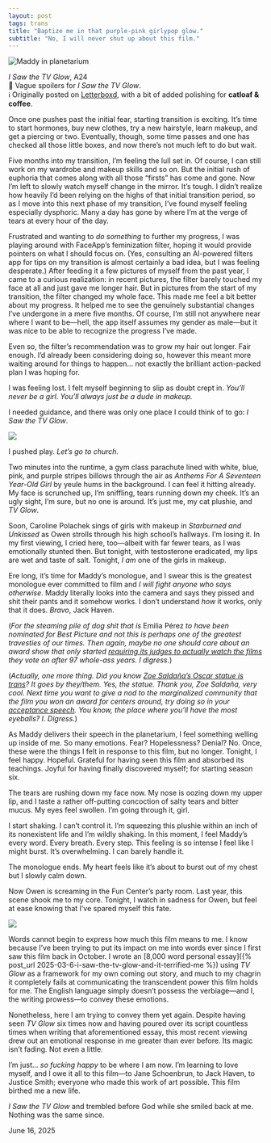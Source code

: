 ```yaml
---
layout: post
tags: trans
title: "Baptize me in that purple-pink girlypop glow."
subtitle: "No, I will never shut up about this film."
---
```


![Maddy in planetarium]({{site.baseurl}}/assets/images/tvGlow/planetariumWide.jpg)
<div class="caption"><i>I Saw the TV Glow</i>, A24</div>

<div class="alert alert-secondary" role="alert">👀 Vague spoilers for <i>I Saw the TV Glow</i>.</div>
<div class="alert alert-primary" role="alert">ℹ️ Originally posted on <a href="https://letterboxd.com/neko_and_co/film/i-saw-the-tv-glow/5/">Letterboxd</a>, with a bit of added polishing for <b>catloaf & coffee</b>.</div>

Once one pushes past the initial fear, starting transition is exciting. It’s time to start hormones, buy new clothes, try a new hairstyle, learn makeup, and get a piercing or two. Eventually, though, some time passes and one has checked all those little boxes, and now there’s not much left to do but wait.

Five months into my transition, I’m feeling the lull set in. Of course, I can still work on my wardrobe and makeup skills and so on. But the initial rush of euphoria that comes along with all those “firsts” has come and gone. Now I’m left to slowly watch myself change in the mirror. It’s tough. I didn’t realize how heavily I’d been relying on the highs of that initial transition period, so as I move into this next phase of my transition, I’ve found myself feeling especially dysphoric. Many a day has gone by where I’m at the verge of tears at every hour of the day.

Frustrated and wanting to _do something_ to further my progress, I was playing around with FaceApp’s feminization filter, hoping it would provide pointers on what I should focus on. (Yes, consulting an AI-powered filters app for tips on my transition is almost certainly a bad idea, but I was feeling desperate.) After feeding it a few pictures of myself from the past year, I came to a curious realization: in recent pictures, the filter barely touched my face at all and just gave me longer hair. But in pictures from the start of my transition, the filter changed my whole face. This made me feel a bit better about my progress. It helped me to see the genuinely substantial changes I’ve undergone in a mere five months. Of course, I’m still not anywhere near where I want to be—hell, the app itself assumes my gender as male—but it was nice to be able to recognize the progress I’ve made.

Even so, the filter’s recommendation was to grow my hair out longer. Fair enough. I’d already been considering doing so, however this meant more waiting around for things to happen… not exactly the brilliant action-packed plan I was hoping for.

I was feeling lost. I felt myself beginning to slip as doubt crept in. _You’ll never be a girl. You’ll always just be a dude in makeup._

I needed guidance, and there was only one place I could think of to go: _I Saw the TV Glow_.

<div class="break"><img src="{{site.baseurl}}/assets/images/break-beans.png"></div>

I pushed play. _Let’s go to church._

Two minutes into the runtime, a gym class parachute lined with white, blue, pink, and purple stripes billows through the air as _Anthems For A Seventeen Year-Old Girl_ by yeule hums in the background. I can feel it hitting already. My face is scrunched up, I’m sniffling, tears running down my cheek. It’s an ugly sight, I’m sure, but no one is around. It’s just me, my cat plushie, and _TV Glow_.

Soon, Caroline Polachek sings of girls with makeup in _Starburned and Unkissed_ as Owen strolls through his high school’s hallways. I’m losing it. In my first viewing, I cried here, too—albeit with far fewer tears, as I was emotionally stunted then. But tonight, with testosterone eradicated, my lips are wet and taste of salt. Tonight, _I am_ one of the girls in makeup.

Ere long, it’s time for Maddy’s monologue, and I swear this is the greatest monologue ever committed to film and _I will fight anyone who says otherwise_. Maddy literally looks into the camera and says they pissed and shit their pants and it somehow works. I don’t understand _how_ it works, only that it does. _Bravo_, Jack Haven.

(_For the steaming pile of dog shit that is_ Emilia Pérez _to have been nominated for Best Picture and not this is perhaps one of the greatest travesties of our times. Then again, maybe no one should care about an award show that only started [requiring its judges to actually watch the films](https://www.npr.org/2025/04/22/nx-s1-5372650/oscar-voting-changes) they vote on after 97 whole-ass years. I digress._)

(_Actually, one more thing. Did you know [Zoe Saldaña’s Oscar statue is trans](https://www.indiewire.com/news/general-news/zoe-saldana-emilia-perez-oscar-trans-1235131572/)? It goes by they/them. Yes, the statue. Thank you, Zoe Saldaña, very cool. Next time you want to give a nod to the marginalized community that the film you won an award for centers around, try doing so in your [acceptance speech](https://www.youtube.com/watch?v=aeCv6NyMveg). You know, the place where you’ll have the most eyeballs? I. Digress._)

As Maddy delivers their speech in the planetarium, I feel something welling up inside of me. So many emotions. Fear? Hopelessness? Denial? No. Once, these were the things I felt in response to this film, but no longer. Tonight, I feel happy. Hopeful. Grateful for having seen this film and absorbed its teachings. Joyful for having finally discovered myself; for starting season six.

The tears are rushing down my face now. My nose is oozing down my upper lip, and I taste a rather off-putting concoction of salty tears and bitter mucus. My eyes feel swollen. I’m going through it, girl.

I start shaking. I can’t control it. I’m squeezing this plushie within an inch of its nonexistent life and I’m wildly shaking. In this moment, I feel Maddy’s every word. Every breath. Every step. This feeling is so intense I feel like I might burst. It’s overwhelming. I can barely handle it.

The monologue ends. My heart feels like it’s about to burst out of my chest but I slowly calm down.

Now Owen is screaming in the Fun Center’s party room. Last year, this scene shook me to my core. Tonight, I watch in sadness for Owen, but feel at ease knowing that I’ve spared myself this fate.

<div class="break"><img src="{{site.baseurl}}/assets/images/break-beans.png"></div>

Words cannot begin to express how much this film means to me. I know because I’ve been trying to put its impact on me into words ever since I first saw this film back in October. I wrote an [8,000 word personal essay]({% post_url 2025-03-6-i-saw-the-tv-glow-and-it-terrified-me %}) using _TV Glow_ as a framework for my own coming out story, and much to my chagrin it completely fails at communicating the transcendent power this film holds for me. The English language simply doesn’t possess the verbiage—and I, the writing prowess—to convey these emotions.

Nonetheless, here I am trying to convey them yet again. Despite having seen _TV Glow_ six times now and having poured over its script countless times when writing that aforementioned essay, this most recent viewing drew out an emotional response in me greater than ever before. Its magic isn’t fading. Not even a little.

I’m just… _so fucking happy_ to be where I am now. I’m learning to love myself, and I owe it all to this film—to Jane Schoenbrun, to Jack Haven, to Justice Smith; everyone who made this work of art possible. This film birthed me a new life.

_I Saw the TV Glow_ and trembled before God while she smiled back at me. Nothing was the same since.

June 16, 2025